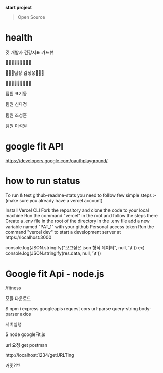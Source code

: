 __start project__
> Open Source

# health
깃 개발자 건강지표 카드뷰<p>
🌴🌴🌴🌴🌴🌴🌴🌴🌴
<p>🌴🌴🌴팀장 김정웅🌴🌴🌴  
</p>
🌴🌴🌴🌴🌴🌴🌴🌴🌴
<p><p></p></p>
<p>팀원 표기동 </p>
<p>팀원 신다정 </p>    
<p>팀원 조성훈 </p>
<p>팀원 이석원 </p>


# google fit API
https://developers.google.com/oauthplayground/

# how to run status
To run & test github-readme-stats you need to follow few simple steps :-
(make sure you already have a vercel account)

Install Vercel CLI
Fork the repository and clone the code to your local machine
Run the command "vercel" in the root and follow the steps there
Create a .env file in the root of the directory
In the .env file add a new variable named "PAT_1" with your github Personal access token
Run the command "vercel dev" to start a development server at https://localhost:3000

console.log(JSON.stringify("보고싶은 json 형식 데이터", null, '\t'))
ex) console.log(JSON.stringify(res.data, null, '\t'))



# Google fit Api -  node.js

/fitness

모듈 다운로드

$ npm i express googleapis request cors url-parse query-string body-parser axios

서버실행

$ node googleFit.js


url 요청 get postman

http://localhost:1234/getURLTing



 커밋???
